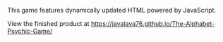

This game features dynamically updated HTML powered by JavaScript.

View the finished product at https://javalava76.github.io/The-Alphabet-Psychic-Game/
